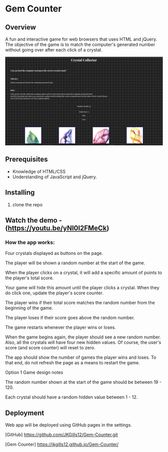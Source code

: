 # Gem Counter

## Overview
A fun and interactive game for web browsers that uses HTML and jQuery. The objective of the game is to match the computer's generated number without going over after each click of a crystal.

![screenshot](assets/images/gem-screenshot.jpg)

## Prerequisites
* Knowledge of HTML/CSS
* Understanding of JavaScript and jQuery.


## Installing
1) clone the repo

## Watch the demo - (https://youtu.be/yNI0l2FMeCk)


### How the app works:


Four crystals displayed as buttons on the page.


The player will be shown a random number at the start of the game.


When the player clicks on a crystal, it will add a specific amount of points to the player's total score.

Your game will hide this amount until the player clicks a crystal.
When they do click one, update the player's score counter.



The player wins if their total score matches the random number from the beginning of the game.


The player loses if their score goes above the random number.


The game restarts whenever the player wins or loses.

When the game begins again, the player should see a new random number. Also, all the crystals will have four new hidden values. Of course, the user's score (and score counter) will reset to zero.



The app should show the number of games the player wins and loses. To that end, do not refresh the page as a means to restart the game.



Option 1 Game design notes


The random number shown at the start of the game should be between 19 - 120.


Each crystal should have a random hidden value between 1 - 12.

## Deployment
Web app will be deployed using GitHub pages in the settings.

[GitHub] https://github.com/JKGills12/Gem-Counter.git

[Gem Counter] https://jkgills12.github.io/Gem-Counter/

